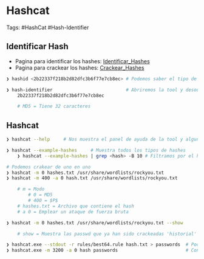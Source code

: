 # Hashcat

Tags: #HashCat #Hash-Identifier 

## Identificar Hash

* Pagina para identificar los hashes: [Identificar_Hashes](https://hashes.com/en/tools/hash_identifier) 
* Pagina para crackear los hashes: [Crackear_Hashes](https://crackstation.net/)

```bash
❯ hashid <2b22337f218b2d82dfc3b6f77e7cb8ec> # Podemos saber el tipo de hash, no es muy confiable

❯ hash-identifier                           # Abriremos la tool y desoues colocaremos el hash a encontrar
	2b22337f218b2d82dfc3b6f77e7cb8ec

	# MD5 = Tiene 32 caracteres
```

## Hashcat 

```bash
❯ hashcat --help     # Nos muestra el panel de ayuda de la tool y algunos ejemplos

❯ hashcat --example-hashes     # Muestra todos los tipos de hashes 
	❯ hashcat --example-hashes | grep <hash> -B 10 # Filtramos por el hash y leemos 10 lineas arriba del match

# Podemos crakear de uno en uno
❯ hashcat -m 0 hashes.txt /usr/share/wordlists/rockyou.txt
❯ hashcat -m 400 -a 0 hash.txt /usr/share/wordlists/rockyou.txt 

	# m = Modo 
		# 0 = MD5
		# 400 = $P$
	# hashes.txt = Archivo que contiene el hash
	# a 0 = Emplear un ataque de fuerza bruta 
```

```bash 
❯ hashcat -m 0 hashes.txt /usr/share/wordlists/rockyou.txt --show

	# show = Muestra las passwd que ya han sido crackeadas 'historial'
```

```bash
❯ hashcat.exe --stdout -r rules/best64.rule hash.txt > passwords  # Podemos hacer y mostrar variantes de la password almacenada en ese archivo hash.txt y nos creamos un diccionario el cual contenga todas esas variantes
❯ hashcat.exe -m 3200 -a 0 hash passwords                         # Con la misma herramienta crackearemos la password pasandole el hash 
```


